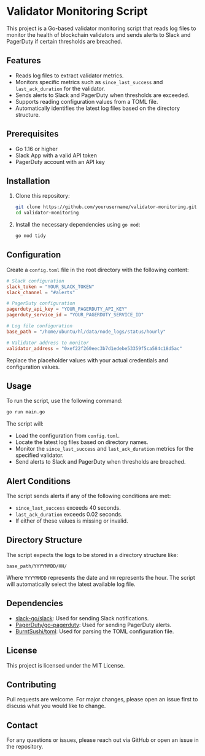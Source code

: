 # Validator Monitoring Script

This project is a Go-based validator monitoring script that reads log files to monitor the health of blockchain validators and sends alerts to Slack and PagerDuty if certain thresholds are breached.

## Features
- Reads log files to extract validator metrics.
- Monitors specific metrics such as `since_last_success` and `last_ack_duration` for the validator.
- Sends alerts to Slack and PagerDuty when thresholds are exceeded.
- Supports reading configuration values from a TOML file.
- Automatically identifies the latest log files based on the directory structure.

## Prerequisites
- Go 1.16 or higher
- Slack App with a valid API token
- PagerDuty account with an API key

## Installation
1. Clone this repository:
   ```sh
   git clone https://github.com/yourusername/validator-monitoring.git
   cd validator-monitoring
   ```
2. Install the necessary dependencies using `go mod`:
   ```sh
   go mod tidy
   ```

## Configuration
Create a `config.toml` file in the root directory with the following content:

```toml
# Slack configuration
slack_token = "YOUR_SLACK_TOKEN"
slack_channel = "#alerts"

# PagerDuty configuration
pagerduty_api_key = "YOUR_PAGERDUTY_API_KEY"
pagerduty_service_id = "YOUR_PAGERDUTY_SERVICE_ID"

# Log file configuration
base_path = "/home/ubuntu/hl/data/node_logs/status/hourly"

# Validator address to monitor
validator_address = "0xef22f260eec3b7d1edebe53359f5ca584c18d5ac"
```
Replace the placeholder values with your actual credentials and configuration values.

## Usage
To run the script, use the following command:
```sh
go run main.go
```
The script will:
- Load the configuration from `config.toml`.
- Locate the latest log files based on directory names.
- Monitor the `since_last_success` and `last_ack_duration` metrics for the specified validator.
- Send alerts to Slack and PagerDuty when thresholds are breached.

## Alert Conditions
The script sends alerts if any of the following conditions are met:
- `since_last_success` exceeds 40 seconds.
- `last_ack_duration` exceeds 0.02 seconds.
- If either of these values is missing or invalid.

## Directory Structure
The script expects the logs to be stored in a directory structure like:
```
base_path/YYYYMMDD/HH/
```
Where `YYYYMMDD` represents the date and `HH` represents the hour. The script will automatically select the latest available log file.

## Dependencies
- [slack-go/slack](https://github.com/slack-go/slack): Used for sending Slack notifications.
- [PagerDuty/go-pagerduty](https://github.com/PagerDuty/go-pagerduty): Used for sending PagerDuty alerts.
- [BurntSushi/toml](https://github.com/BurntSushi/toml): Used for parsing the TOML configuration file.

## License
This project is licensed under the MIT License.

## Contributing
Pull requests are welcome. For major changes, please open an issue first to discuss what you would like to change.

## Contact
For any questions or issues, please reach out via GitHub or open an issue in the repository.

